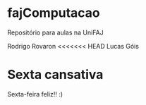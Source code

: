﻿# fajComputacao
Repositório para aulas na UniFAJ

Rodrigo Rovaron
<<<<<<< HEAD
Lucas Góis

Sexta cansativa
=======

Sexta-feira feliz!! :)

